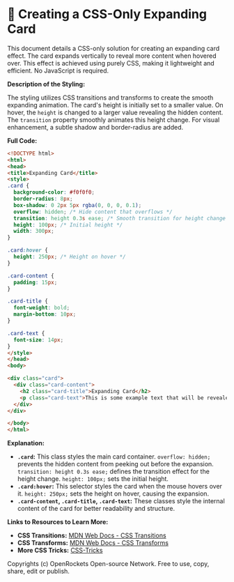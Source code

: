 # 🐞 Creating a CSS-Only Expanding Card


This document details a CSS-only solution for creating an expanding card effect.  The card expands vertically to reveal more content when hovered over.  This effect is achieved using purely CSS, making it lightweight and efficient.  No JavaScript is required.

**Description of the Styling:**

The styling utilizes CSS transitions and transforms to create the smooth expanding animation. The card's height is initially set to a smaller value.  On hover, the `height` is changed to a larger value revealing the hidden content.  The `transition` property smoothly animates this height change.  For visual enhancement, a subtle shadow and border-radius are added.

**Full Code:**

```html
<!DOCTYPE html>
<html>
<head>
<title>Expanding Card</title>
<style>
.card {
  background-color: #f0f0f0;
  border-radius: 8px;
  box-shadow: 0 2px 5px rgba(0, 0, 0, 0.1);
  overflow: hidden; /* Hide content that overflows */
  transition: height 0.3s ease; /* Smooth transition for height change */
  height: 100px; /* Initial height */
  width: 300px;
}

.card:hover {
  height: 250px; /* Height on hover */
}

.card-content {
  padding: 15px;
}

.card-title {
  font-weight: bold;
  margin-bottom: 10px;
}

.card-text {
  font-size: 14px;
}
</style>
</head>
<body>

<div class="card">
  <div class="card-content">
    <h2 class="card-title">Expanding Card</h2>
    <p class="card-text">This is some example text that will be revealed when you hover over the card.  You can add as much text as you like, and the card will expand accordingly.</p>
  </div>
</div>

</body>
</html>
```


**Explanation:**

* **`.card`:** This class styles the main card container.  `overflow: hidden;` prevents the hidden content from peeking out before the expansion.  `transition: height 0.3s ease;` defines the transition effect for the height change.  `height: 100px;` sets the initial height.
* **`.card:hover`:** This selector styles the card when the mouse hovers over it.  `height: 250px;` sets the height on hover, causing the expansion.
* **`.card-content`, `.card-title`, `.card-text`:** These classes style the internal content of the card for better readability and structure.


**Links to Resources to Learn More:**

* **CSS Transitions:** [MDN Web Docs - CSS Transitions](https://developer.mozilla.org/en-US/docs/Web/CSS/transition)
* **CSS Transforms:** [MDN Web Docs - CSS Transforms](https://developer.mozilla.org/en-US/docs/Web/CSS/transform)
* **More CSS Tricks:** [CSS-Tricks](https://css-tricks.com/)


Copyrights (c) OpenRockets Open-source Network. Free to use, copy, share, edit or publish.

